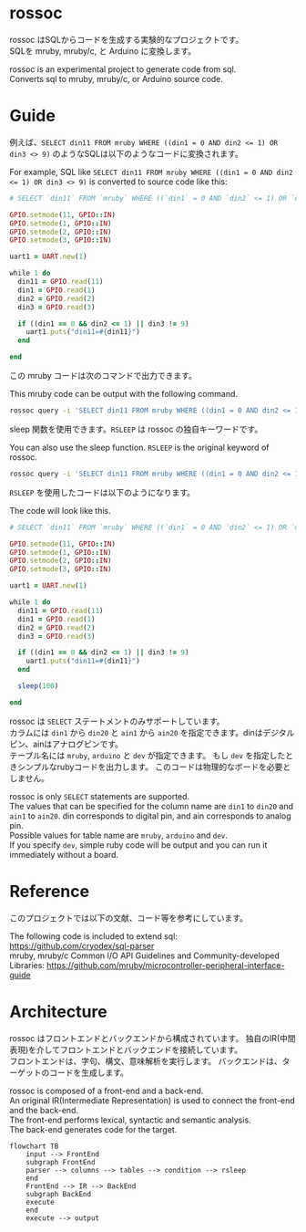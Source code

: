 # rossoc

rossoc はSQLからコードを生成する実験的なプロジェクトです。  
SQLを mruby, mruby/c, と Arduino に変換します。 


rossoc is an experimental project to generate code from sql.  
Converts sql to mruby, mruby/c, or Arduino source code.

# Guide

例えば、`SELECT din11 FROM mruby WHERE ((din1 = 0 AND din2 <= 1) OR din3 <> 9)` のようなSQLは以下のようなコードに変換されます。  

For example, SQL like `SELECT din11 FROM mruby WHERE ((din1 = 0 AND din2 <= 1) OR din3 <> 9)` is converted to source code like this:

```ruby
# SELECT `din11` FROM `mruby` WHERE ((`din1` = 0 AND `din2` <= 1) OR `din3` <> 9)

GPIO.setmode(11, GPIO::IN)
GPIO.setmode(1, GPIO::IN)
GPIO.setmode(2, GPIO::IN)
GPIO.setmode(3, GPIO::IN)

uart1 = UART.new(1)

while 1 do
  din11 = GPIO.read(11)
  din1 = GPIO.read(1)
  din2 = GPIO.read(2)
  din3 = GPIO.read(3)

  if ((din1 == 0 && din2 <= 1) || din3 != 9)
    uart1.puts("din11=#{din11}")
  end

end
```

この mruby コードは次のコマンドで出力できます。  

This mruby code can be output with the following command.

```bash
rossoc query -i 'SELECT din11 FROM mruby WHERE ((din1 = 0 AND din2 <= 1) OR din3 <> 9)' -o test.rb
```

sleep 関数を使用できます。`RSLEEP` は rossoc の独自キーワードです。


You can also use the sleep function. `RSLEEP` is the original keyword of rossoc.

```bash
rossoc query -i 'SELECT din11 FROM mruby WHERE ((din1 = 0 AND din2 <= 1) OR din3 <> 9) RSLEEP 100' -o test.rb
```

`RSLEEP` を使用したコードは以下のようになります。

The code will look like this.

```ruby
# SELECT `din11` FROM `mruby` WHERE ((`din1` = 0 AND `din2` <= 1) OR `din3` <> 9) RSLEEP 100

GPIO.setmode(11, GPIO::IN)
GPIO.setmode(1, GPIO::IN)
GPIO.setmode(2, GPIO::IN)
GPIO.setmode(3, GPIO::IN)

uart1 = UART.new(1)

while 1 do
  din11 = GPIO.read(11)
  din1 = GPIO.read(1)
  din2 = GPIO.read(2)
  din3 = GPIO.read(3)

  if ((din1 == 0 && din2 <= 1) || din3 != 9)
    uart1.puts("din11=#{din11}")
  end

  sleep(100)

end
```

rossoc は `SELECT` ステートメントのみサポートしています。  
カラムには `din1` から `din20` と `ain1` から `ain20` を指定できます。dinはデジタルピン、ainはアナログピンです。  
テーブル名には `mruby`, `arduino` と `dev` が指定できます。
もし `dev` を指定したときシンプルなrubyコードを出力します。 このコードは物理的なボードを必要としません。


rossoc is only `SELECT` statements are supported.  
The values ​​that can be specified for the column name are `din1` to `din20` and `ain1` to `ain20`. din corresponds to digital pin, and ain corresponds to analog pin.  
Possible values ​​for table name are `mruby`, `arduino` and `dev`.  
If you specify `dev`, simple ruby ​​code will be output and you can run it immediately without a board.

# Reference

このプロジェクトでは以下の文献、コード等を参考にしています。  

The following code is included to extend sql: https://github.com/cryodex/sql-parser  
mruby, mruby/c Common I/O API Guidelines and Community-developed Libraries: https://github.com/mruby/microcontroller-peripheral-interface-guide


# Architecture

rossoc はフロントエンドとバックエンドから構成されています。
独自のIR(中間表現)を介してフロントエンドとバックエンドを接続しています。  
フロントエンドは、字句、構文、意味解析を実行します。
バックエンドは、ターゲットのコードを生成します。

rossoc is composed of a front-end and a back-end.  
An original IR(Intermediate Representation) is used to connect the front-end and the back-end.  
The front-end performs lexical, syntactic and semantic analysis.  
The back-end generates code for the target.

```mermaid
flowchart TB
    input --> FrontEnd
    subgraph FrontEnd
    parser --> columns --> tables --> condition --> rsleep
    end
    FrontEnd --> IR --> BackEnd
    subgraph BackEnd
    execute
    end
    execute --> output
```